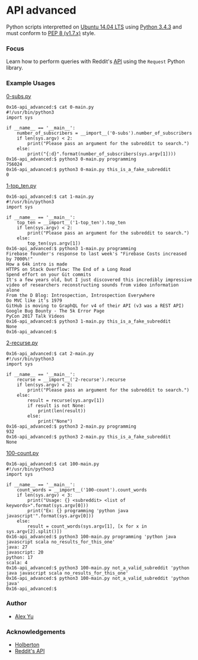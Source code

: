 # API advanced

Python scripts interpretted on [Ubuntu 14.04 LTS](http://releases.ubuntu.com/14.04/) using [Python 3.4.3](https://www.python.org/downloads/release/python-343/) and must conform to [PEP 8 (v1.7.x)](https://pep8.readthedocs.io/en/release-1.7.x/intro.html) style.


### Focus
Learn how to perform queries with Reddit's [API](https://www.reddit.com/dev/api/) using the `Request` Python library.

### Example Usages

[0-subs.py](0-subs.py)
```
0x16-api_advanced:$ cat 0-main.py
#!/usr/bin/python3
import sys

if __name__ == '__main__':
    number_of_subscribers = __import__('0-subs').number_of_subscribers
    if len(sys.argv) < 2:
        print("Please pass an argument for the subreddit to search.")
    else:
        print("{:d}".format(number_of_subscribers(sys.argv[1])))
0x16-api_advanced:$ python3 0-main.py programming
756024
0x16-api_advanced:$ python3 0-main.py this_is_a_fake_subreddit
0
```
[1-top_ten.py](1-top_ten.py)
```
0x16-api_advanced:$ cat 1-main.py
#!/usr/bin/python3
import sys

if __name__ == '__main__':
    top_ten = __import__('1-top_ten').top_ten
    if len(sys.argv) < 2:
        print("Please pass an argument for the subreddit to search.")
    else:
        top_ten(sys.argv[1])
0x16-api_advanced:$ python3 1-main.py programming
Firebase founder's response to last week's "Firebase Costs increased by 7000%!"
How a 64k intro is made
HTTPS on Stack Overflow: The End of a Long Road
Spend effort on your Git commits
It's a few years old, but I just discovered this incredibly impressive video of researchers reconstructing sounds from video information alone
From the D Blog: Introspection, Introspection Everywhere
Do MVC like it’s 1979
GitHub is moving to GraphQL for v4 of their API (v3 was a REST API)
Google Bug Bounty - The 5k Error Page
PyCon 2017 Talk Videos
0x16-api_advanced:$ python3 1-main.py this_is_a_fake_subreddit
None
0x16-api_advanced:$
```
[2-recurse.py](2-recurse.py)
```
0x16-api_advanced:$ cat 2-main.py
#!/usr/bin/python3
import sys

if __name__ == '__main__':
    recurse = __import__('2-recurse').recurse
    if len(sys.argv) < 2:
        print("Please pass an argument for the subreddit to search.")
    else:
        result = recurse(sys.argv[1])
        if result is not None:
            print(len(result))
        else:
            print("None")
0x16-api_advanced:$ python3 2-main.py programming
932
0x16-api_advanced:$ python3 2-main.py this_is_a_fake_subreddit
None
```
[100-count.py](00-count.py)
```
0x16-api_advanced:$ cat 100-main.py 
#!/usr/bin/python3
import sys

if __name__ == '__main__':
    count_words = __import__('100-count').count_words
    if len(sys.argv) < 3:
        print("Usage: {} <subreddit> <list of keywords>".format(sys.argv[0]))
        print("Ex: {} programming 'python java javascript'".format(sys.argv[0]))
    else:
        result = count_words(sys.argv[1], [x for x in sys.argv[2].split()])
0x16-api_advanced:$ python3 100-main.py programming 'python java javascript scala no_results_for_this_one'
java: 27
javascript: 20
python: 17
scala: 4
0x16-api_advanced:$ python3 100-main.py not_a_valid_subreddit 'python java javascript scala no_results_for_this_one'
0x16-api_advanced:$ python3 100-main.py not_a_valid_subreddit 'python java'
0x16-api_advanced:$ 
```
### Author
- [Alex Yu](https://github.com/AlexYu01)
### Acknowledgements
- [Holberton](https://www.holbertonschool.com/)
- [Reddit's API](https://www.reddit.com/dev/api/)
